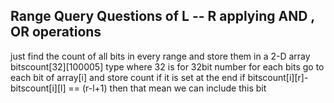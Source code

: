 Range Query Questions of L -- R  applying AND , OR operations 
------------------------------------------------------------------
just find the count of all bits in every range and store them in a 2-D array bitscount[32][100005] type where 32 is for 32bit number for each bits
go to each bit of array[i] and store count if it is set at the end if bitscount[i][r]-bitscount[i][l] == (r-l+1) then that mean we can include this bit 
